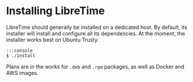 Installing LibreTime
====================

LibreTime should generally be installed on a dedicated host. By default, its installer will install and configure all its dependencies. At the moment, the installer works best on Ubuntu Trusty.

    :::console
    $ ./install

Plans are in the works for ```.deb``` and ```.rpm``` packages, as well as Docker and AWS images.
